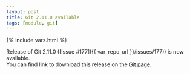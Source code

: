 ```yaml
---
layout: post
title: Git 2.11.0 available
tags: [module, git]
---
```

{% include vars.html %}

Release of Git 2.11.0 ([Issue #177]({{ var_repo_url }}/issues/177)) is now available.<br />
You can find link to download this release on the [Git page](/modules/git).